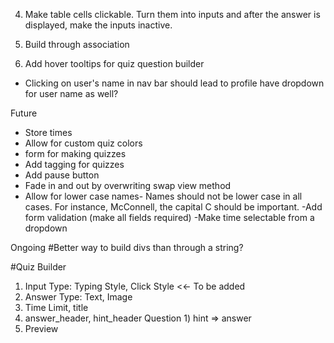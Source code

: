 
4) Make table cells clickable. Turn them into inputs and after the answer is displayed, make the inputs inactive.

5) Build through association

6) Add hover tooltips for quiz question builder

- Clicking on user's name in nav bar should lead to profile
    have dropdown for user name as well?


Future
- Store times
- Allow for custom quiz colors
- form for making quizzes
- Add tagging for quizzes
- Add pause button
- Fade in and out by overwriting swap view method
- Allow for lower case names- Names should not be lower case in all cases. For instance, McConnell, the capital C should be important.
-Add form validation (make all fields required)
-Make time selectable from a dropdown


Ongoing
#Better way to build divs than through a string?



#Quiz Builder

1) Input Type: Typing Style, Click Style <<- To be added
2) Answer Type: Text, Image
3) Time Limit, title
4) answer_header, hint_header
  Question 1) hint => answer
5) Preview
